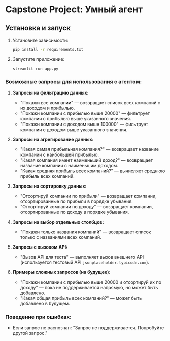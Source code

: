 
# Capstone Project: Умный агент

## Установка и запуск

1. Установите зависимости:
   ```bash
   pip install -r requirements.txt
   ```

2. Запустите приложение:
   ```bash
   streamlit run app.py
   ```


  ### Возможные запросы для использования с агентом:

1. **Запросы на фильтрацию данных:**
   - "Покажи все компании" — возвращает список всех компаний с их доходом и прибылью.
   - "Покажи компании с прибылью выше 20000" — фильтрует компании с прибылью выше указанного значения.
   - "Покажи компании с доходом выше 100000" — фильтрует компании с доходом выше указанного значения.

2. **Запросы на агрегирование данных:**
   - "Какая самая прибыльная компания?" — возвращает название компании с наибольшей прибылью.
   - "Какая компания имеет наименьший доход?" — возвращает название компании с наименьшим доходом.
   - "Какая средняя прибыль всех компаний?" — вычисляет среднюю прибыль всех компаний.

3. **Запросы на сортировку данных:**
   - "Отсортируй компании по прибыли" — возвращает компании, отсортированные по прибыли в порядке убывания.
   - "Отсортируй компании по доходу" — возвращает компании, отсортированные по доходу в порядке убывания.

4. **Запросы на выбор отдельных столбцов:**
   - "Покажи только названия компаний" — возвращает список только с названиями всех компаний.

5. **Запросы с вызовом API:**
   - "Вызов API для теста" — выполняет вызов внешнего API (используется тестовый API `jsonplaceholder.typicode.com`).

6. **Примеры сложных запросов (на будущее):**
   - "Покажи компании с прибылью выше 20000 и отсортируй их по доходу" — пока не поддерживается напрямую, но может быть добавлено.
   - "Какая общая прибыль всех компаний?" — может быть добавлено в будущем.

### Поведение при ошибках:
- Если запрос не распознан: "Запрос не поддерживается. Попробуйте другой запрос."

   